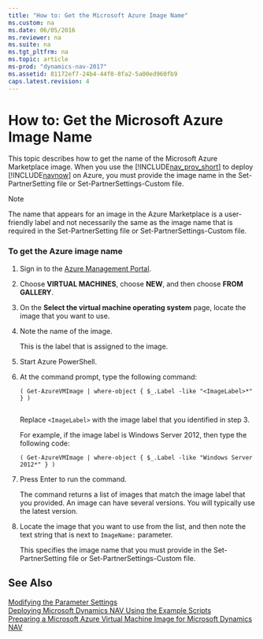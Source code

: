 ```yaml
---
title: "How to: Get the Microsoft Azure Image Name"
ms.custom: na
ms.date: 06/05/2016
ms.reviewer: na
ms.suite: na
ms.tgt_pltfrm: na
ms.topic: article
ms-prod: "dynamics-nav-2017"
ms.assetid: 81172ef7-24b4-44f0-8fa2-5a00ed960fb9
caps.latest.revision: 4
---
```

# How to: Get the Microsoft Azure Image Name
This topic describes how to get the name of the Microsoft Azure Marketplace image. When you use the [!INCLUDE[nav_prov_short](includes/nav_prov_short_md.md)] to deploy [!INCLUDE[navnow](includes/navnow_md.md)] on Azure, you must provide the image name in the Set\-PartnerSetting file or Set\-PartnerSettings\-Custom file.  
  
> [!NOTE]  
>  The name that appears for an image in the Azure Marketplace is a user\-friendly label and not necessarily the same as the image name that is required in the Set\-PartnerSetting file or Set\-PartnerSettings\-Custom file.  
  
### To get the Azure image name  
  
1.  Sign in to the [Azure Management Portal](http://manage.windowsazure.com/).  
  
2.  Choose **VIRTUAL MACHINES**, choose **NEW**, and then choose **FROM GALLERY**.  
  
3.  On the **Select the virtual machine operating system** page, locate the image that you want to use.  
  
4.  Note the name of the image.  
  
     This is the label that is assigned to the image.  
  
5.  Start Azure PowerShell.  
  
6.  At the command prompt, type the following command:  
  
    ```  
    ( Get-AzureVMImage | where-object { $_.Label -like "<ImageLabel>*" } )  
  
    ```  
  
     Replace `<ImageLabel>` with the image label that you identified in step 3.  
  
     For example, if the image label is Windows Server 2012, then type the following code:  
  
    ```  
    ( Get-AzureVMImage | where-object { $_.Label -like "Windows Server 2012*" } )  
    ```  
  
7.  Press Enter to run the command.  
  
     The command returns a list of images that match the image label that you provided. An image can have several versions. You will typically use the latest version.  
  
8.  Locate the image that you want to use from the list, and then note the text string that is next to `ImageName:` parameter.  
  
     This specifies the image name that you must provide in the Set\-PartnerSetting file or Set\-PartnerSettings\-Custom file.  
  
## See Also  
 [Modifying the Parameter Settings](../Topic/How%20to:%20Deploy%20Microsoft%20Dynamics%20NAV%20on%20Microsoft%20Azure%20by%20Using%20the%20Example%20Scripts.md#SetSettings)   
 [Deploying Microsoft Dynamics NAV Using the Example Scripts](Deploying-Microsoft-Dynamics-NAV-Using-the-Example-Scripts.md)   
 [Preparing a Microsoft Azure Virtual Machine Image for Microsoft Dynamics NAV](Preparing-a-Microsoft-Azure-Virtual-Machine-Image-for-Microsoft-Dynamics-NAV.md)